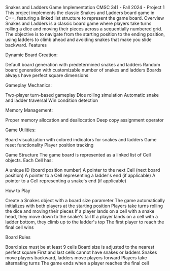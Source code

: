Snakes and Ladders Game Implementation
CMSC 341 - Fall 2024 - Project 1
This project implements the classic Snakes and Ladders board game in C++, featuring a linked list structure to represent the game board.
Overview
Snakes and Ladders is a classic board game where players take turns rolling a dice and moving their pieces across a sequentially numbered grid. The objective is to navigate from the starting position to the ending position, using ladders to climb ahead and avoiding snakes that make you slide backward.
Features

Dynamic Board Creation:

Default board generation with predetermined snakes and ladders
Random board generation with customizable number of snakes and ladders
Boards always have perfect square dimensions


Gameplay Mechanics:

Two-player turn-based gameplay
Dice rolling simulation
Automatic snake and ladder traversal
Win condition detection


Memory Management:

Proper memory allocation and deallocation
Deep copy assignment operator


Game Utilities:

Board visualization with colored indicators for snakes and ladders
Game reset functionality
Player position tracking



Game Structure
The game board is represented as a linked list of Cell objects. Each Cell has:

A unique ID (board position number)
A pointer to the next Cell (next board position)
A pointer to a Cell representing a ladder's end (if applicable)
A pointer to a Cell representing a snake's end (if applicable)

How to Play

Create a Snakes object with a board size parameter
The game automatically initializes with both players at the starting position
Players take turns rolling the dice and moving their pieces
If a player lands on a cell with a snake head, they move down to the snake's tail
If a player lands on a cell with a ladder bottom, they climb up to the ladder's top
The first player to reach the final cell wins


Board Rules

Board size must be at least 9 cells
Board size is adjusted to the nearest perfect square
First and last cells cannot have snakes or ladders
Snakes move players backward, ladders move players forward
Players take alternating turns
The game ends when a player reaches the final cell






